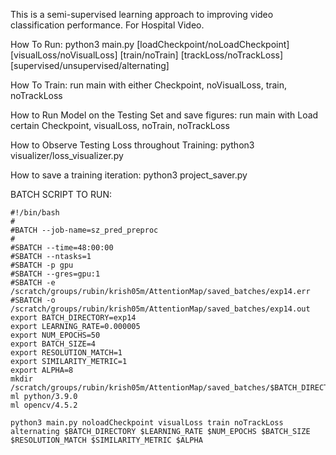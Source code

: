 This is a semi-supervised learning approach to improving video classification performance.
For Hospital Video.

How To Run:
python3 main.py [loadCheckpoint/noLoadCheckpoint] [visualLoss/noVisualLoss] [train/noTrain] [trackLoss/noTrackLoss] [supervised/unsupervised/alternating]

How To Train:
run main with either Checkpoint, noVisualLoss, train, noTrackLoss

How to Run Model on the Testing Set and save figures:
run main with Load certain Checkpoint, visualLoss, noTrain, noTrackLoss

How to Observe Testing Loss throughout Training:
python3 visualizer/loss_visualizer.py

How to save a training iteration:
python3 project_saver.py


BATCH SCRIPT TO RUN:

```
#!/bin/bash
#
#BATCH --job-name=sz_pred_preproc
#
#SBATCH --time=48:00:00
#SBATCH --ntasks=1
#SBATCH -p gpu
#SBATCH --gres=gpu:1
#SBATCH -e /scratch/groups/rubin/krish05m/AttentionMap/saved_batches/exp14.err
#SBATCH -o /scratch/groups/rubin/krish05m/AttentionMap/saved_batches/exp14.out
export BATCH_DIRECTORY=exp14
export LEARNING_RATE=0.000005
export NUM_EPOCHS=50
export BATCH_SIZE=4
export RESOLUTION_MATCH=1
export SIMILARITY_METRIC=1
export ALPHA=8
mkdir /scratch/groups/rubin/krish05m/AttentionMap/saved_batches/$BATCH_DIRECTORY
ml python/3.9.0
ml opencv/4.5.2

python3 main.py noloadCheckpoint visualLoss train noTrackLoss alternating $BATCH_DIRECTORY $LEARNING_RATE $NUM_EPOCHS $BATCH_SIZE $RESOLUTION_MATCH $SIMILARITY_METRIC $ALPHA
```

```
